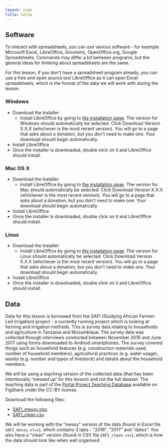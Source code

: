 ```yaml
---
layout: page
title: Setup
---
```

## Software

To interact with spreadsheets, you can use various software - for example Microsoft Excel, 
LibreOffice, Gnumeric, OpenOffice.org, Google Spreadsheets. Commands may differ a bit between programs, 
but the general ideas for thinking about spreadsheets are the same.

For this lesson, if you don't have a spreadsheet program already, you can use a free and open source tool LibreOffice 
as it can open Excel spreadsheets, which is the format of the data we will work with during the lesson. 
 
### Windows

- Download the Installer 
  - Install LibreOffice by going to [the installation page](https://www.libreoffice.org/download/libreoffice-fresh/). The version for Windows should automatically be selected. Click Download Version X.X.X (whichever is the most recent version). You will go to a page that asks about a donation, but you don't need to make one. Your download should begin automatically.
- Install LibreOffice 
- Once the installer is downloaded, double click on it and LibreOffice should install.

### Mac OS X

- Download the Installer 
  - Install LibreOffice by going to [the installation page](https://www.libreoffice.org/download/libreoffice-fresh/). The version for Mac should automatically be selected. Click Download Version X.X.X (whichever is the most recent version). You will go to a page that asks about a donation, but you don't need to make one. Your download should begin automatically.
- Install LibreOffice 
- Once the installer is downloaded, double click on it and LibreOffice should install.

### Linux

- Download the Installer 
  - Install LibreOffice by going to [the installation page](https://www.libreoffice.org/download/libreoffice-fresh/). The version for Linux should automatically be selected. Click Download Version X.X.X (whichever is the most recent version). You will go to a page that asks about a donation, but you don't need to make one. Your download should begin automatically.
- Install LibreOffice 
- Once the installer is downloaded, double click on it and LibreOffice should install.

## Data  
Data for this lesson is borrowed from the SAFI (Studying African Farmer-Led Irrigation) project - a currently 
running project which is looking at farming and irrigation methods. This is survey data relating to households and 
agriculture in Tanzania and Mozambique. The survey data was collected through interviews conducted between November 
2016 and June 2017 using forms downloaded to Android smartphones. 
The survey covered things such as household features (e.g. construction materials used, number of household members), 
agricultural practices (e.g. water usage), assets (e.g. number and types of livestock) 
and details about the household members.
 
We will be using a teaching version of the 
collected data (that has been intentionally 'messed up' for this lesson) and not the full dataset. The teaching 
data is part of the [Portal Project Teaching Database](https://figshare.com/articles/Portal_Project_Teaching_Database/1314459) 
available on FigShare under the CC-BY license.
 
Download the following files:
- [SAFI_messy.xlsx](https://ndownloader.figshare.com/files/11502824)
- [SAFI_clean.csv](https://ndownloader.figshare.com/files/11492171)

We will be working with the "messy" version of the data (found in Excel file `SAFI_messy.xlsx`), 
which contains 3 tabs - "2016", "2017" and "dates".
You also have a "clean" version (found in CSV file `SAFI_clean.csv`), which is how the data should look like when well organised.
